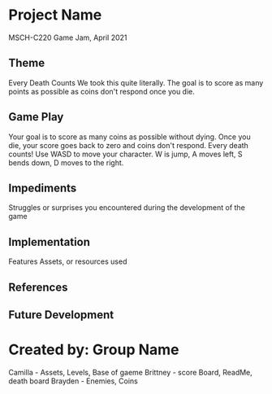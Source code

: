 # Project Name
MSCH-C220 Game Jam, April 2021

## Theme
Every Death Counts
We took this quite literally. The goal is to score as many points as possible as coins don't respond once you die.

## Game Play
Your goal is to score as many coins as possible without dying. Once you die, your score goes back to zero and coins don't respond. Every death counts!
Use WASD to move your character. W is jump, A moves left, S bends down, D moves to the right. 

## Impediments
Struggles or surprises you encountered during the development of the game

## Implementation
Features
Assets, or resources used

## References

## Future Development

# Created by: Group Name
Camilla - Assets, Levels, Base of gaeme
Brittney - score Board, ReadMe, death board
Brayden - Enemies, Coins
